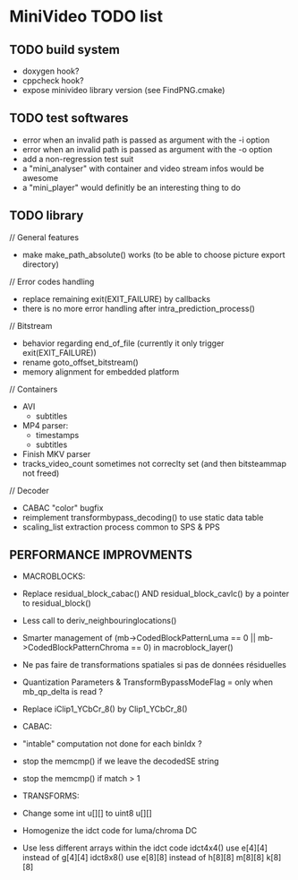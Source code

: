 MiniVideo TODO list
===================

TODO build system
-----------------

- doxygen hook?
- cppcheck hook?
- expose minivideo library version (see FindPNG.cmake)

TODO test softwares
-------------------

- error when an invalid path is passed as argument with the -i option
- error when an invalid path is passed as argument with the -o option
- add a non-regression test suit
- a "mini_analyser" with container and video stream infos would be awesome
- a "mini_player" would definitly be an interesting thing to do

TODO library
------------

// General features
- make make_path_absolute() works (to be able to choose picture export directory)

// Error codes handling
- replace remaining exit(EXIT_FAILURE) by callbacks
- there is no more error handling after intra_prediction_process()

// Bitstream
- behavior regarding end_of_file (currently it only trigger exit(EXIT_FAILURE))
- rename goto_offset_bitstream()
- memory alignment for embedded platform

// Containers
- AVI
  - subtitles
- MP4 parser:
  - timestamps
  - subtitles
- Finish MKV parser
- tracks_video_count sometimes not correclty set (and then bitsteammap not freed)

// Decoder
- CABAC "color" bugfix
- reimplement transformbypass_decoding() to use static data table
- scaling_list extraction process common to SPS & PPS

PERFORMANCE IMPROVMENTS
-----------------------

- MACROBLOCKS:
- Replace residual_block_cabac() AND residual_block_cavlc() by a pointer to residual_block()
- Less call to deriv_neighbouringlocations()
- Smarter management of (mb->CodedBlockPatternLuma == 0 || mb->CodedBlockPatternChroma == 0) in macroblock_layer()
- Ne pas faire de transformations spatiales si pas de données résiduelles
- Quantization Parameters & TransformBypassModeFlag = only when mb_qp_delta is read ?
- Replace iClip1_YCbCr_8() by Clip1_YCbCr_8()

- CABAC:
- "intable" computation not done for each binIdx ?
- stop the memcmp() if we leave the decodedSE string
- stop the memcmp() if match > 1

- TRANSFORMS:
- Change some int u[][] to uint8 u[][]
- Homogenize the idct code for luma/chroma DC
- Use less different arrays within the idct code
     idct4x4() use e[4][4] instead of g[4][4]
     idct8x8() use e[8][8] instead of h[8][8] m[8][8] k[8][8]
